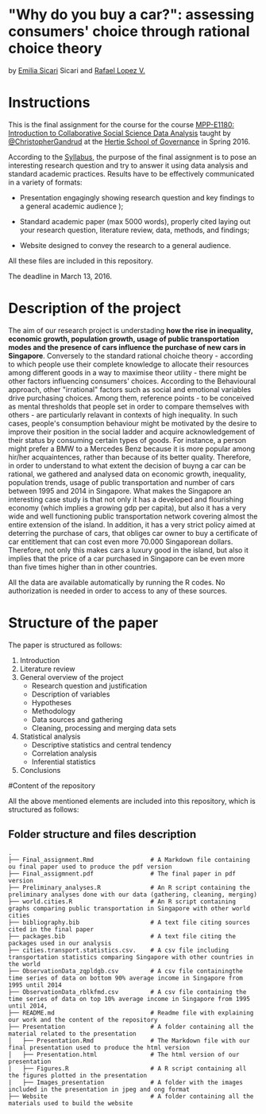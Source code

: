 # "Why do you buy a car?": assessing consumers' choice through rational choice theory
by <a href="https://github.com/EmiliaSicari">Emilia Sicari</a> Sicari</a> and <a href="https://github.com/rafalopezv">Rafael Lopez V.</a>

# Instructions
This is the final assignment for the course for the course <a href="https://github.com/HertieDataScience/SyllabusAndLectures" target="_blank">MPP-E1180: Introduction to Collaborative Social Science Data Analysis</a> taught by <a href="https://github.com/christophergandrud
" target="_blank">@ChristopherGandrud</a> at the <a href="https://hertie-school.berlin" target="_blank">Hertie School of Governance</a>  in Spring 2016.

According to the <a href="https://github.com/HertieDataScience/SyllabusAndLectures">Syllabus</a>, the purpose of the final assignment is to pose an interesting research question and try to answer it using data analysis and standard academic practices. Results have to be effectively communicated in a variety of formats:

- Presentation engagingly showing research question and key findings to a general academic audience );

- Standard academic paper (max 5000 words), properly cited laying out your research question, literature review, data, methods, and findings;

- Website designed to convey the research to a general audience.

All these files are included in this repository. 

The deadline in March 13, 2016. 

# Description of the project 

The aim of our research project is understading **how the rise in inequality, economic growth, population growth,  usage of public transportation modes and the presence of cars influence the purchase of new cars in Singapore**. 
Conversely to the standard rational choiche theory - according to which people use their complete knowledge to allocate their resources among different goods in a way to maximise theor utility - there might be other factors influencing consumers' choices. According to the Behavioural approach, other "irrational" factors such as social and emotional variables drive purchasing choices. Among them, reference points - to be conceived as mental thresholds that people set in order to compare themselves with others - are particularly relavant in contexts of high inequality. In such cases, people's consumption behaviour might be motivated by the desire to improve their position in the social ladder and acquire acknowledgement of their status by consuming certain types of goods. For instance, a person might prefer a BMW to a Mercedes Benz because it is more popular among hir/her acquaintences, rather than because of its better quality. 
Therefore, in order to understand to what extent the decision of buyng a car can be rational, we gathered and analysed data on economic growth, inequality, population trends, usage of public transportation and number of cars between 1995 and 2014 in Singapore. What makes the Singapore an interesting case study is that not only it has a developed and flourishing economy (which implies a growing gdp per capita), but also it has a very wide and well functioning public transportation network covering almost the entire extension of the island. In addition, it has a very strict policy aimed at deterring the purchase of cars, that obliges car owner to buy a certificate of car entitlement that can cost even more 70.000 Singaporean dollars. Therefore, not only this makes cars a luxury good in the island, but also it implies that the price of a car purchased in Singapore can be even more than five times higher than in other countries.

All the data are available automatically by running the R codes. No authorization is needed in order to access to any of these sources.

# Structure of the paper

The paper is structured as follows:
1. Introduction
2. Literature review
3. General overview of the project
    + Research question and justification
    + Description of variables
    + Hypotheses
    + Methodology
    + Data sources and gathering
    + Cleaning, processing and merging data sets
4. Statistical analysis
    + Descriptive statistics and central tendency
    + Correlation analysis
    + Inferential statistics
5. Conclusions

#Content of the repository

All the above mentioned elements are included into this repository, which is structured as follows:

## Folder structure and files description

    .
    ├── Final_assignment.Rmd                # A Markdown file containing ou final paper used to produce the pdf version
    ├── Final_assigmnent.pdf                # The final paper in pdf version
    ├── Preliminary_analyses.R              # An R script containing the preliminary analyses done with our data (gathering, cleaning, merging)
    ├── world.cities.R                      # An R script containing graphs comparing public transportation in Singapore with other world cities
    ├── bibliography.bib                    # A text file citing sources cited in the final paper
    ├── packages.bib                        # A text file citing the packages used in our analysis
    ├── cities.transport.statistics.csv.    # A csv file including transportation statistics comparing Singapore with other countries in the world
    ├── ObservationData_zqpldgb.csv         # A csv file containingthe time series of data on bottom 90% average income in Singapore from 1995 until 2014
    ├── ObservationData_rblkfmd.csv         # A csv file containing the time series of data on top 10% average income in Singapore from 1995 until 2014,
    ├── README.md                           # Readme file with explaining our work and the content of the repository
    ├── Presentation                        # A folder containing all the material related to the presentation
    │   ├── Presentation.Rmd                # The Markdown file with our final presentation used to produce the html version
    │   ├── Presentation.html               # The html version of our presentation
    |   ├── Figures.R                       # A R script containing all the figures plotted in the presentation
    |   ├── Images_presentation             # A folder with the images included in the presentation in jpeg and ong format
    ├── Website                             # A folder containing all the materials used to build the website
   
